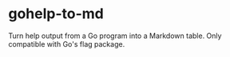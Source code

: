 # gohelp-to-md
Turn help output from a Go program into a Markdown table. Only compatible with Go's flag package.

